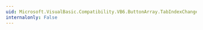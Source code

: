 ```yaml
---
uid: Microsoft.VisualBasic.Compatibility.VB6.ButtonArray.TabIndexChanged
internalonly: False
---
```


